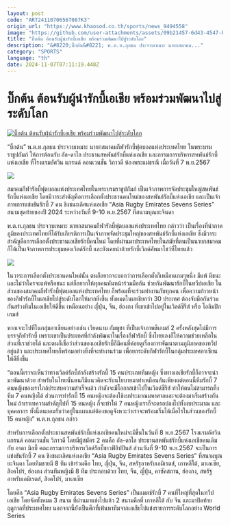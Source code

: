 ```yaml
---
layout: post
code: "ART2411070656T087K3"
origin_url: "https://www.khaosod.co.th/sports/news_9494558"
image: "https://github.com/user-attachments/assets/09b21457-6d43-4547-b013-d75a60a122d8"
title: "บิ๊กต้น ต้อนรับผู้นำรักบี้เอเชีย พร้อมร่วมพัฒนาไปสู่ระดับโลก"
description: "&#8220;บิ๊กต้น&#8221; พ.ต.ท.กุลธน ประจวบเหมาะ นายกสมาคม..."
category: "SPORTS"
language: "th"
date: 2024-11-07T07:11:19.448Z
---
```


# บิ๊กต้น ต้อนรับผู้นำรักบี้เอเชีย พร้อมร่วมพัฒนาไปสู่ระดับโลก

[![บิ๊กต้น ต้อนรับผู้นำรักบี้เอเชีย พร้อมร่วมพัฒนาไปสู่ระดับโลก](https://www.khaosod.co.th/wpapp/uploads/2024/11/tyr.jpg "บิ๊กต้น ต้อนรับผู้นำรักบี้เอเชีย พร้อมร่วมพัฒนาไปสู่ระดับโลก")](https://www.khaosod.co.th/wpapp/uploads/2024/11/tyr.jpg)

“บิ๊กต้น” พ.ต.ท.กุลธน ประจวบเหมาะ นายกสมาคมกีฬารักบี้ฟุตบอลแห่งประเทศไทย ในพระบรมราชูปถัมภ์ ให้การต้อนรับ อัล-ดาไล ประธานสหพันธ์รักบี้แห่งเอเชีย และกรรมการบริหารสหพันธ์รักบี้แห่งเอเชีย ที่โรงแรมอัศวิน แกรนด์ คอนเวนชั่น วิภาวดี ห้องพระแม่ธรณี เมื่อวันที่ 7 พ.ย.2567

![](https://www.khaosod.co.th/wpapp/uploads/2024/11/S__8880208_0.jpg)

สมาคมกีฬารักบี้ฟุตบอลแห่งประเทศไทยในพระบรมราชูปถัมภ์ เป็นเจ้าภาพการจัดประชุมใหญ่สหพันธ์รักบี้แห่งเอเชีย โดยมีวาระสำคัญคือการเลือกตั้งประธานคนใหม่ของสหพันธ์รักบี้แห่งเอเชีย และเป็นเจ้าภาพการแข่งขันรักบี้ 7 คน ชิงชนะเลิศแห่งเอเชีย “Asia Rugby Emirates Sevens Series” สนามสุดท้ายของปี 2024 ระหว่างวันที่ 9-10 พ.ย.2567 ที่สนามบุณยะจินดา

พ.ต.ท.กุลธน ประจวบเหมาะ นายกสมาคมกีฬารักบี้ฟุตบอลแห่งประเทศไทย กล่าวว่า เป็นเรื่องที่น่าภาคภูมิของประเทศไทยที่ได้รับเกียรติการเป็นเจ้าภาพจัดประชุมใหญ่ของสหพันธ์รักบี้แห่งเอเชีย ซึ่งมีวาระสำคัญคือการเลือกตั้งประธานเอเชียรักบี้คนใหม่ โดยที่ผ่านมาประเทศไทยในสมัยที่ตนเป็นนายกสมาคมก็ได้เป็นเจ้าภาพการประชุมของเวิลด์รักบี้ และยังเคยนำถ้วยรักบี้เวิลด์คัพมาโชว์ที่ไทยแล้ว

![](https://www.khaosod.co.th/wpapp/uploads/2024/11/S__8880207_0.jpg)

ในวาระการเลือกตั้งประธานคนใหม่นั้น ตนก็อยากจะบอกว่าการเลือกตั้งก็เหมือนเกมๆหนึ่ง มีแพ้ มีชนะ และไม่ว่าใครจะแพ้หรือชนะ แต่ก็อยากให้ทุกคนหันหน้าร่วมมือกัน ช่วยกันพัฒนารักบี้ในทวีปเอเชีย ในส่วนของสมาคมกีฬารักบี้ฟุตบอลแห่งประเทศไทย ก็พร้อมที่จะร่วมทำงานกับทุกคน เพื่อความก้าวหน้าของกีฬารักบี้ในเอเชียไปสู่ระดับโลกให้มากยิ่งขึ้น ทั้งหมดในเอเชียกว่า 30 ประเทศ ต้องจับมือกันร่วมกันสร้างทีมในเอเชียให้ดีขึ้น เหมือนอย่าง ญี่ปุ่น, จีน, ฮ่องกง ที่เขาเข้าไปอยู่ในเวิลด์ซีรีส์ หรือ โอลิมปิกเกมส์

หากเจาะไปที่ในกลุ่มอาเซียนอย่างเช่น เวียดนาม กัมพูชา ที่เป็นเจ้าภาพซีเกมส์ 2 ครั้งหลังสุดไม่มีการบรรจุกีฬารักบี้ เพราะเขาเป็นประเทศที่กำลังพัฒนาในเรื่องกีฬารักบี้ ซึ่งไทยเองก็ให้ความช่วยเหลือในส่วนที่เราช่วยได้ และตนก็เชื่อว่าส่วนของเอเชียรักบี้ก็มีคนที่ค่อยดูเรื่องการพัฒนาตามภูมิภาคของทวีปอยู่แล้ว และประเทศไทยก็พร้อมอย่างยิ่งที่จะทำงานร่วม เพื่อยกระดับกีฬารักบี้ในกลุ่มประเทศอาเซียนให้ดียิ่งขึ้น

“ตอนนี้เราจะเห็นว่าทางเวิลด์รักบี้กำลังสร้างรักบี้ 15 คนประเภททีมหญิง ซึ่งทางเอเชียรักบี้ก็อาจจะนำมาพัฒนาด้วย สำหรับในไทยนั้นตนก็มีแนวคิดจะรับนโยบายมาทำเหมือนกันเพียงแต่ตอนนี้ทีมรักบี้ 7 คนหญิงของเราใกล้ประสบความสำเร็จแล้ว กำลังจะมีโอกาสเข้าไปในเวิลด์ซีรีส์ ทำให้ตนไม่สามารถทิ้งทีม 7 คนหญิงได้ ส่วนการทำรักบี้ 15 คนหญิงจะต้องใช้งบประมาณมหาศาลและจะต้องมาเริ่มสร้างกันใหม่ ถ้าเราเทความสำคัญไปที่ 15 คนหญิง ก็จะทำให้ 7 คนหญิงเราก็จะดรอปลงไปทั้งงบประมาณ และ บุคคลากร ทั้งนี้ตนยอมรับว่าอยู่ในแผนแต่ต้องขอดูจังหวะว่าเราจะพร้อมเริ่มได้เมื่อไรในส่วนของรักบี้ 15 คนหญิง” พ.ต.ท.กุลธน กล่าว

สำหรับการเลือกตั้งประธานสหพันธ์รักบี้แห่งเอเชียคนใหม่จะมีขึ้นในวันที่ 8 พ.ย.2567 โรงแรมอัศวิน แกรนด์ คอนเวนชั่น วิภาวดี โดยมีผู้สมัคร 2 คนคือ อัล-ดาไล ประธานสหพันธ์รักบี้แห่งเอเชียคนเดิม กับ อาดา มิลบี้ คณะกรรมการบริหารเวิลด์รักบี้ชาวฟิลิปปินส์ ส่วนวันที่ 9-10 พ.ย.2567 จะเป็นการแข่งขันรักบี้ 7 คน ชิงชนะเลิศแห่งเอเชีย “Asia Rugby Emirates Sevens Series” ที่สนามบุณยะจินดา โดยทีมชายมี 8 ทีม เข้าร่วมคือ ไทย, ญี่ปุ่น, จีน, สหรัฐอาหรับเอมิเรตส์, เกาหลีใต้, มาเลเซีย, สิงคโปร์, ฮ่องกง ส่วนทีมหญิงมี 8 ทีม ประกอบด้วย ไทย, จีน, ญี่ปุ่น, คาซัคสถาน, ฮ่องกง, สหรัฐอาหรับเอมิเรตส์, สิงคโปร์, มาเลเซีย

โดยศึก “Asia Rugby Emirates Sevens Series” เป็นแมตช์รักบี้ 7 คนที่ใหญ่ที่สุดในทวีปเอเชีย โดยจัดทั้งหมด 3 สนาม ที่ผ่านมาแข่งไปแล้ว 2 สนามคือที่ เกาหลีใต้ กับ จีน และมาปิดท้ายฤดูกาลที่ประเทศไทย นอกจากนี้ยังเป็นศึกที่เฟ้นหาทีมจากเอเชียไปแข่งรายการระดับโลกอย่าง World Series